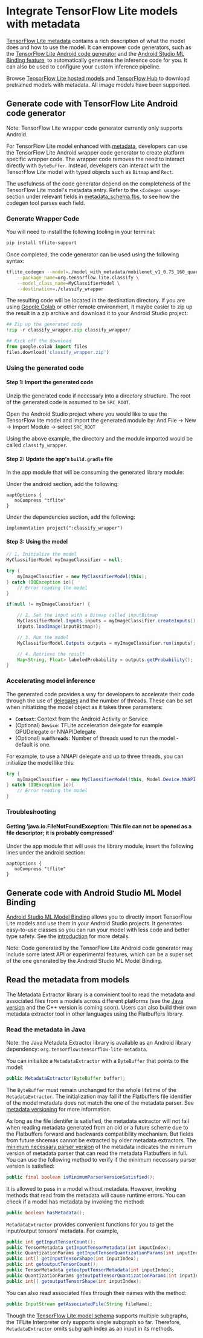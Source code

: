 # Integrate TensorFlow Lite models with metadata

[TensorFlow Lite metadata](../convert/metadata.md) contains a rich description
of what the model does and how to use the model. It can empower code generators,
such as the
[TensorFlow Lite Android code generator](#generate-code-with-tensorflow-lite-android-code-generator)
and the
[Android Studio ML Binding feature](#generate-code-with-android-studio-ml-model-binding),
to automatically generates the inference code for you. It can also be used to
configure your custom inference pipeline.

Browse
[TensorFlow Lite hosted models](https://www.tensorflow.org/lite/guide/hosted_models)
and [TensorFlow Hub](https://tfhub.dev/s?deployment-format=lite) to download
pretrained models with metadata. All image models have been supported.

## Generate code with TensorFlow Lite Android code generator

Note: TensorFlow Lite wrapper code generator currently only supports Android.

For TensorFlow Lite model enhanced with [metadata](../convert/metadata.md),
developers can use the TensorFlow Lite Android wrapper code generator to create
platform specific wrapper code. The wrapper code removes the need to interact
directly with `ByteBuffer`. Instead, developers can interact with the TensorFlow
Lite model with typed objects such as `Bitmap` and `Rect`.

The usefulness of the code generator depend on the completeness of the
TensorFlow Lite model's metadata entry. Refer to the `<Codegen usage>` section
under relevant fields in
[metadata_schema.fbs](https://github.com/tensorflow/tensorflow/blob/master/tensorflow/lite/experimental/support/metadata/metadata_schema.fbs),
to see how the codegen tool parses each field.

### Generate Wrapper Code

You will need to install the following tooling in your terminal:

```sh
pip install tflite-support
```

Once completed, the code generator can be used using the following syntax:

```sh
tflite_codegen --model=./model_with_metadata/mobilenet_v1_0.75_160_quantized.tflite \
    --package_name=org.tensorflow.lite.classify \
    --model_class_name=MyClassifierModel \
    --destination=./classify_wrapper
```

The resulting code will be located in the destination directory. If you are
using [Google Colab](https://colab.research.google.com/) or other remote
environment, it maybe easier to zip up the result in a zip archive and download
it to your Android Studio project:

```python
## Zip up the generated code
!zip -r classify_wrapper.zip classify_wrapper/

## Kick off the download
from google.colab import files
files.download('classify_wrapper.zip')
```

### Using the generated code

#### Step 1: Import the generated code

Unzip the generated code if necessary into a directory structure. The root of
the generated code is assumed to be `SRC_ROOT`.

Open the Android Studio project where you would like to use the TensorFlow lite
model and import the generated module by: And File -> New -> Import Module ->
select `SRC_ROOT`

Using the above example, the directory and the module imported would be called
`classify_wrapper`.

#### Step 2: Update the app's `build.gradle` file

In the app module that will be consuming the generated library module:

Under the android section, add the following:

```build
aaptOptions {
   noCompress "tflite"
}
```

Under the dependencies section, add the following:

```build
implementation project(":classify_wrapper")
```

#### Step 3: Using the model

```java
// 1. Initialize the model
MyClassifierModel myImageClassifier = null;

try {
    myImageClassifier = new MyClassifierModel(this);
} catch (IOException io){
    // Error reading the model
}

if(null != myImageClassifier) {

    // 2. Set the input with a Bitmap called inputBitmap
    MyClassifierModel.Inputs inputs = myImageClassifier.createInputs();
    inputs.loadImage(inputBitmap));

    // 3. Run the model
    MyClassifierModel.Outputs outputs = myImageClassifier.run(inputs);

    // 4. Retrieve the result
    Map<String, Float> labeledProbability = outputs.getProbability();
}
```

### Accelerating model inference

The generated code provides a way for developers to accelerate their code
through the use of [delegates](../performance/delegates.md) and the number of
threads. These can be set when initiatizing the model object as it takes three
parameters:

*   **`Context`**: Context from the Android Activity or Service
*   (Optional) **`Device`**: TFLite acceleration delegate for example
    GPUDelegate or NNAPIDelegate
*   (Optional) **`numThreads`**: Number of threads used to run the model -
    default is one.

For example, to use a NNAPI delegate and up to three threads, you can initialize
the model like this:

```java
try {
    myImageClassifier = new MyClassifierModel(this, Model.Device.NNAPI, 3);
} catch (IOException io){
    // Error reading the model
}
```

### Troubleshooting

#### Getting 'java.io.FileNotFoundException: This file can not be opened as a file descriptor; it is probably compressed'

Under the app module that will uses the library module, insert the following
lines under the android section:

```build
aaptOptions {
   noCompress "tflite"
}
```

## Generate code with Android Studio ML Model Binding

[Android Studio ML Model Binding](https://developer.android.com/studio/preview/features#tensor-flow-lite-models)
allows you to directly import TensorFlow Lite models and use them in your
Android Studio projects. It generates easy-to-use classes so you can run your
model with less code and better type safety. See the
[introduction](https://developer.android.com/studio/preview/features#tensor-flow-lite-models)
for more details.

Note: Code generated by the TensorFlow Lite Android code generator may include
some latest API or experimental features, which can be a super set of the one
generated by the Android Studio ML Model Binding.

## Read the metadata from models

The Metadata Extractor library is a convinient tool to read the metadata and
associated files from a models across different platforms (see the
[Java version](https://github.com/tensorflow/tensorflow/tree/master/tensorflow/lite/experimental/support/metadata)
and the C++ version is coming soon). Users can also build their own metadata
extractor tool in other languages using the Flatbuffers library.

### Read the metadata in Java

Note: the Java Metadata Extractor library is available as an Android library
dependency: `org.tensorflow:tensorflow-lite-metadata`.

You can initialize a `MetadataExtractor` with a `ByteBuffer` that points to the
model:

```java
public MetadataExtractor(ByteBuffer buffer);
```

The `ByteBuffer` must remain unchanged for the whole lifetime of the
`MetadataExtractor`. The initialization may fail if the Flatbuffers file
identifier of the model metadata does not match the one of the metadata parser.
See [metadata versioning](../convert/metadata.md#metadata-versioning) for more
information.

As long as the file identifer is satisfied, the metadata extractor will not fail
when reading metadata generated from an old or a future scheme due to the
Flatbuffers forward and backwards compatibility mechanism. But fields from
future shcemas cannot be extracted by older metadata extractors. The
[minimum necessary parser version](../convert/metadata.md#the-minimum-necessary-metadata-parser-version)
of the metadata indicates the minimum version of metadata parser that can read
the metadata Flatbuffers in full. You can use the following method to verify if
the minimum necessary parser version is satisfied:

```java
public final boolean isMinimumParserVersionSatisfied();
```

It is allowed to pass in a model without metadata. However, invoking methods
that read from the metadata will cause runtime errors. You can check if a model
has metadata by invoking the method:

```java
public boolean hasMetadata();
```

`MetadataExtractor` provides convenient functions for you to get the
input/output tensors' metadata. For example,

```java
public int getInputTensorCount();
public TensorMetadata getInputTensorMetadata(int inputIndex);
public QuantizationParams getInputTensorQuantizationParams(int inputIndex);
public int[] getInputTensorShape(int inputIndex);
public int getoutputTensorCount();
public TensorMetadata getoutputTensorMetadata(int inputIndex);
public QuantizationParams getoutputTensorQuantizationParams(int inputIndex);
public int[] getoutputTensorShape(int inputIndex);
```

You can also read associated files through their names with the method:

```java
public InputStream getAssociatedFile(String fileName);
```

Though the
[TensorFlow Lite model schema](https://github.com/tensorflow/tensorflow/blob/aa7ff6aa28977826e7acae379e82da22482b2bf2/tensorflow/lite/schema/schema.fbs#L1075)
supports multiple subgraphs, the TFLite Interpreter only supports single
subgraph so far. Therefore, `MetadataExtractor` omits subgraph index as an input
in its methods.
